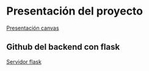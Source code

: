 # Presentación del proyecto

[Presentación canvas](https://www.canva.com/design/DAGT1wXPxGw/ifJP18xVpv8Rv-ox8z1vKg/view)

## Github del backend con flask
[Servidor flask](https://github.com/r0zh/embals-flask)
